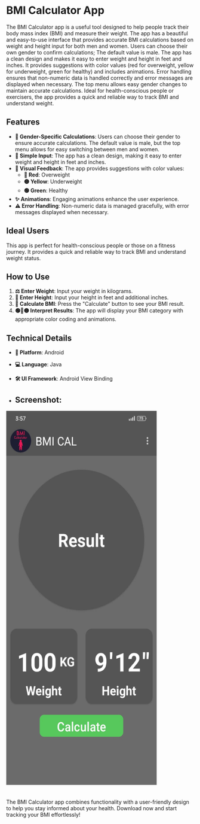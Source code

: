 # BMI Calculator App

The BMI Calculator app is a useful tool designed to help people track their body mass index (BMI) and measure their weight. The app has a beautiful and easy-to-use interface that provides accurate BMI calculations based on weight and height input for both men and women. Users can choose their own gender to confirm calculations; The default value is male. The app has a clean design and makes it easy to enter weight and height in feet and inches. It provides suggestions with color values ​​(red for overweight, yellow for underweight, green for healthy) and includes animations. Error handling ensures that non-numeric data is handled correctly and error messages are displayed when necessary. The top menu allows easy gender changes to maintain accurate calculations. Ideal for health-conscious people or exercisers, the app provides a quick and reliable way to track BMI and understand weight.

## Features

- **👫 Gender-Specific Calculations**: Users can choose their gender to ensure accurate calculations. The default value is male, but the top menu allows for easy switching between men and women.
- **📏 Simple Input**: The app has a clean design, making it easy to enter weight and height in feet and inches.
- **🎨 Visual Feedback**: The app provides suggestions with color values:
  - **🔴 Red**: Overweight
  - **🟡 Yellow**: Underweight
  - **🟢 Green**: Healthy
- **✨ Animations**: Engaging animations enhance the user experience.
- **⚠️ Error Handling**: Non-numeric data is managed gracefully, with error messages displayed when necessary.

## Ideal Users

This app is perfect for health-conscious people or those on a fitness journey. It provides a quick and reliable way to track BMI and understand weight status.

## How to Use

1. **⚖️ Enter Weight**: Input your weight in kilograms.
2. **📏 Enter Height**: Input your height in feet and additional inches.
3. **🔢 Calculate BMI**: Press the "Calculate" button to see your BMI result.
4. **🟢🔴🟡 Interpret Results**: The app will display your BMI category with appropriate color coding and animations.

## Technical Details

- **📱 Platform**: Android
- **💻 Language**: Java
- **🛠️ UI Framework**: Android View Binding

- ## Screenshot:

<img src="https://github.com/AtharIbrahim/BMI-Calculator-App/blob/main/Screenshot/Main.jpg" alt="CryptoMatrix Logo" style="max-width: 80%; height: 1000px; margin-bottom: 20px;">


The BMI Calculator app combines functionality with a user-friendly design to help you stay informed about your health. Download now and start tracking your BMI effortlessly!
